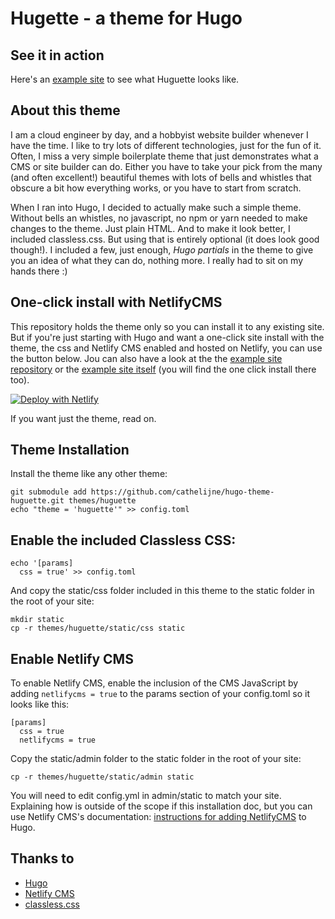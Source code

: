 # Hugette - a theme for Hugo

## See it in action
Here's an [example site](https://huguette.netlify.app/) to see what Huguette looks like.

## About this theme
I am a cloud engineer by day, and a hobbyist website builder whenever I have the time. I like to try lots of different technologies, just for the fun of it. 
Often, I miss a very simple boilerplate theme that just demonstrates what a CMS or site builder can do. Either you have to take your pick from the many (and often excellent!) beautiful themes with lots of bells and whistles that obscure a bit how everything works, or you have to start from scratch.

When I ran into Hugo, I decided to actually make such a simple theme. Without bells an whistles, no javascript, no npm or yarn needed to make changes to the theme. Just plain HTML. And to make it look better, I included classless.css. But using that is entirely optional (it does look good though!). I included a few, just enough, _Hugo partials_ in the theme to give you an idea of what they can do, nothing more. I really had to sit on my hands there :)

## One-click install with NetlifyCMS
This repository holds the theme only so you can install it to any existing site. But if you're just starting with Hugo and want a one-click site install with the theme, the css and Netlify CMS enabled and hosted on Netlify, you can use the button below.
Jou can also have a look at the the [example site repository](https://github.com/cathelijne/hugo-huguette-example) or the [example site itself](https://huguette.netlify.app/) (you will find the one click install there too).

[![Deploy with Netlify](https://www.netlify.com/img/deploy/button.svg)](https://app.netlify.com/start/deploy?repository=https://github.com/cathelijne/hugo-huguette-example&stack=cms)

If you want just the theme, read on.

## Theme Installation
Install the theme like any other theme:
```
git submodule add https://github.com/cathelijne/hugo-theme-huguette.git themes/huguette
echo "theme = 'huguette'" >> config.toml
```

## Enable the included Classless CSS:
```
echo '[params]
  css = true' >> config.toml
```
And copy the static/css folder included in this theme to the static folder in the root of your site:
```
mkdir static
cp -r themes/huguette/static/css static
```
## Enable Netlify CMS
To enable Netlify CMS, enable the inclusion of the CMS JavaScript by adding `netlifycms = true` to the params section of your config.toml so it looks like this:
```
[params]
  css = true
  netlifycms = true
```
Copy the static/admin folder to the static folder in the root of your site:
```
cp -r themes/huguette/static/admin static
```
You will need to edit config.yml in admin/static to match your site. Explaining how is outside of the scope if this installation doc, but you can use Netlify CMS's documentation: [instructions for adding NetlifyCMS](https://www.netlifycms.org/docs/hugo/) to Hugo.

## Thanks to
- [Hugo](https://gohugo.io)
- [Netlify CMS](https://www.netlifycms.org/)
- [classless.css](https://classless.de/)
